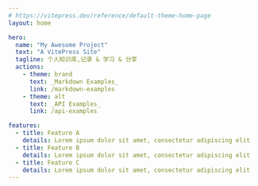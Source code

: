 ```yaml
---
# https://vitepress.dev/reference/default-theme-home-page
layout: home

hero:
  name: "My Awesome Project"
  text: "A VitePress Site"
  tagline: 个人知识库,记录 & 学习 & 分享
  actions:
    - theme: brand
      text: _Markdown Examples_
      link: /markdown-examples
    - theme: alt
      text: _API Examples_
      link: /api-examples

features:
  - title: Feature A
    details: Lorem ipsum dolor sit amet, consectetur adipiscing elit
  - title: Feature B
    details: Lorem ipsum dolor sit amet, consectetur adipiscing elit
  - title: Feature C
    details: Lorem ipsum dolor sit amet, consectetur adipiscing elit
---
```

